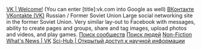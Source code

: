 
[VK | Welcome!](https://vk.com/)
(You can enter [title]:vk.com into Google as well)
[ВКонтакте](https://m.vk.com/)
[VKontakte (VK)](https://vk.com/feed)
Russian / Former Soviet Union
Large social networking site in the former Soviet Union. Very similar lay-out to Facebook with messages, ability to create pages and groups, share and tag images, upload photos and videos, and play games.
[Поиск сообществ](https://vk.com/communities)
[Поиск людей](https://vk.com/people)
[Non-Fiction](https://vk.com/non_fic)
[What's News | VK](https://vk.com/wsnws)
[Sci-Hub | Открытый доступ к научной информации](https://vk.com/sci_hub)
